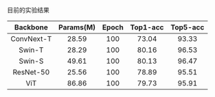 目前的实验结果

|  Backbone   | Params(M) | Epoch | Top1-acc | Top5-acc |
|:-----------:|:---------:|:-----:|:--------:|:--------:|
| ConvNext-T  |   28.59   |  100  |  73.04   |  93.33   |
|   Swin-T    |   28.29   |  100  |  80.16   |  96.53   |
|   Swin-S    |   49.61   |  100  |  80.13   |  96.47   |
| ResNet-50   |   25.56   |  100  |  78.89   |  95.51   |
|     ViT     |   86.86   |  100  |  79.73   |  95.91   | 
